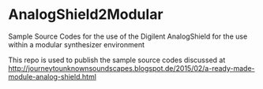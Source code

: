 # AnalogShield2Modular
Sample Source Codes for the use of the Digilent AnalogShield for the use within a modular synthesizer environment

This repo is used to publish the sample source codes discussed at http://journeytounknownsoundscapes.blogspot.de/2015/02/a-ready-made-module-analog-shield.html


